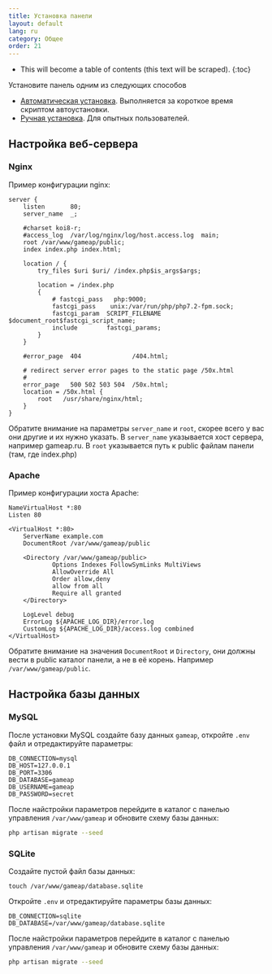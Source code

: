 ```yaml
---
title: Установка панели
layout: default
lang: ru
category: Общее
order: 21
---
```


* This will become a table of contents (this text will be scraped).
{:toc}

Установите панель одним из следующих способов

* [Автоматическая установка](/ru/auto_install.html). Выполняется за короткое время скриптом автоустановки.
* [Ручная установка](/ru/manual_install.html). Для опытных пользователей.


## Настройка веб-сервера

### Nginx

Пример конфигурации nginx:

```
server {
    listen       80;
    server_name  _;

    #charset koi8-r;
    #access_log  /var/log/nginx/log/host.access.log  main;
    root /var/www/gameap/public;
    index index.php index.html;

    location / {
        try_files $uri $uri/ /index.php$is_args$args;

        location = /index.php
        {
            # fastcgi_pass   php:9000;
            fastcgi_pass    unix:/var/run/php/php7.2-fpm.sock;
            fastcgi_param  SCRIPT_FILENAME $document_root$fastcgi_script_name;
            include        fastcgi_params;
        }
    }

    #error_page  404              /404.html;

    # redirect server error pages to the static page /50x.html
    #
    error_page   500 502 503 504  /50x.html;
    location = /50x.html {
        root   /usr/share/nginx/html;
    }
}
```
Обратите внимание на параметры `server_name` и `root`, скорее всего у вас они другие и их нужно указать.
В `server_name` указывается хост сервера, например gameap.ru.
В `root` указывается путь к public файлам панели (там, где index.php)

### Apache

Пример конфигурации хоста Apache:

```
NameVirtualHost *:80
Listen 80
 
<VirtualHost *:80>
    ServerName example.com
    DocumentRoot /var/www/gameap/public
     
    <Directory /var/www/gameap/public>
            Options Indexes FollowSymLinks MultiViews
            AllowOverride All
            Order allow,deny
            allow from all
            Require all granted
    </Directory>
     
    LogLevel debug
    ErrorLog ${APACHE_LOG_DIR}/error.log
    CustomLog ${APACHE_LOG_DIR}/access.log combined
</VirtualHost>
```

Обратите внимание на значения `DocumentRoot` и `Directory`, они должны вести в public каталог панели, а не в её корень.
Например `/var/www/gameap/public`.

## Настройка базы данных

### MySQL

После установки MySQL создайте базу данных `gameap`, откройте `.env` файл и отредактируйте параметры:
```
DB_CONNECTION=mysql
DB_HOST=127.0.0.1
DB_PORT=3306
DB_DATABASE=gameap
DB_USERNAME=gameap
DB_PASSWORD=secret
```

После найстройки параметров перейдите в каталог с панелью управления `/var/www/gameap` и обновите схему базы данных:
```bash
php artisan migrate --seed
```

### SQLite

Создайте пустой файл базы данных:
```
touch /var/www/gameap/database.sqlite
```

Откройте `.env` и отредактируйте параметры базы данных:
```
DB_CONNECTION=sqlite
DB_DATABASE=/var/www/gameap/database.sqlite
```

После найстройки параметров перейдите в каталог с панелью управления `/var/www/gameap` и обновите схему базы данных:
```bash
php artisan migrate --seed
```
